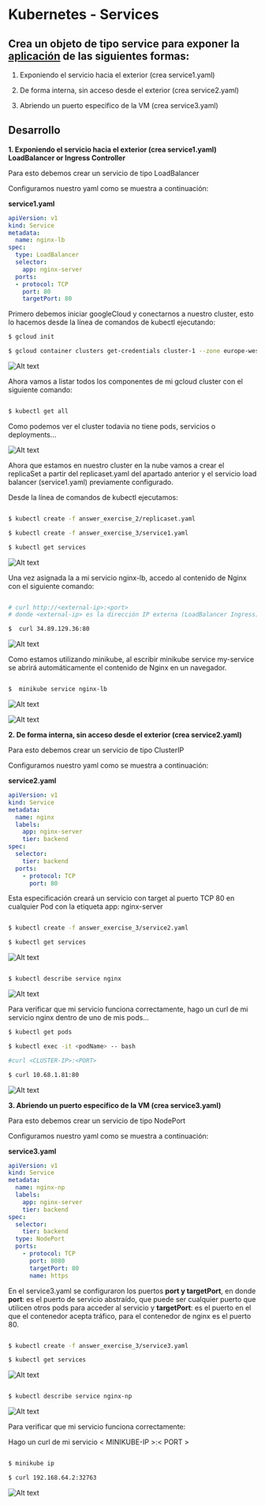 # Kubernetes - Services
## Crea un objeto de tipo service para exponer la [aplicación](https://github.com/marbellacovino/kube-exercises/tree/main/hw-02/answer_exercise_2) de las siguientes formas:

1. Exponiendo el servicio hacia el exterior (crea service1.yaml)

2. De forma interna, sin acceso desde el exterior (crea service2.yaml)

3. Abriendo un puerto especifico de la VM (crea service3.yaml)

## Desarrollo

**1. Exponiendo el servicio hacia el exterior (crea service1.yaml) LoadBalancer or Ingress Controller**

Para esto debemos crear un servicio de tipo LoadBalancer

Configuramos nuestro yaml como se muestra a continuación:

**service1.yaml**

```yaml
apiVersion: v1
kind: Service
metadata:
  name: nginx-lb
spec:
  type: LoadBalancer
  selector:
    app: nginx-server
  ports:
  - protocol: TCP
    port: 80
    targetPort: 80
```

Primero debemos iniciar googleCloud y conectarnos a nuestro cluster, esto lo hacemos desde la línea de comandos de kubectl ejecutando:

```sh
$ gcloud init

$ gcloud container clusters get-credentials cluster-1 --zone europe-west3-b --project kubernetes-hw02

```
![Alt text](https://github.com/marbellacovino/kube-exercises/blob/main/hw-02/images/gcloud1.0.png  "Load Balancer Service")

Ahora vamos a listar todos los componentes de mi  gcloud cluster con el siguiente comando:

```sh

$ kubectl get all 

```
Como podemos ver el cluster todavia no tiene pods, servicios o deployments...

![Alt text](https://github.com/marbellacovino/kube-exercises/blob/main/hw-02/images/service1.0.png  "Load Balancer Service")

Ahora que estamos en nuestro cluster en la nube vamos a crear el replicaSet a partir del replicaset.yaml del apartado anterior y el servicio load balancer (service1.yaml) previamente configurado.

Desde la línea de comandos de kubectl ejecutamos:

```sh

$ kubectl create -f answer_exercise_2/replicaset.yaml

$ kubectl create -f answer_exercise_3/service1.yaml  

$ kubectl get services

```

![Alt text](https://github.com/marbellacovino/kube-exercises/blob/main/hw-02/images/service1.1.png  "Load Balancer Service")

Una vez asignada la <external-ip>  a mi servicio nginx-lb, accedo al contenido de Nginx con el siguiente comando:

```sh

# curl http://<external-ip>:<port>
# donde <external-ip> es la dirección IP externa (LoadBalancer Ingress) de nginx-lb, y <port> es el valor de Port en la descripción del servicio nginx-lb.

$  curl 34.89.129.36:80

```


![Alt text](https://github.com/marbellacovino/kube-exercises/blob/main/hw-02/images/service1.2.png  "Load Balancer Service")

Como estamos utilizando minikube, al escribir minikube service my-service se abrirá automáticamente el contenido de Nginx en un navegador.

```sh

$  minikube service nginx-lb

```

![Alt text](https://github.com/marbellacovino/kube-exercises/blob/main/hw-02/images/service1.3.png  "Load Balancer Service")

![Alt text](https://github.com/marbellacovino/kube-exercises/blob/main/hw-02/images/service1.4.png  "Load Balancer Service")


**2. De forma interna, sin acceso desde el exterior (crea service2.yaml)**

Para esto debemos crear un servicio de tipo ClusterIP

Configuramos nuestro yaml como se muestra a continuación:

**service2.yaml**

```yaml
apiVersion: v1
kind: Service
metadata:
  name: nginx
  labels:
    app: nginx-server
    tier: backend
spec:
  selector:
    tier: backend
  ports:
    - protocol: TCP
      port: 80
```

Esta especificación creará un servicio con target al puerto TCP 80 en cualquier Pod con la etiqueta app: nginx-server

```sh

$ kubectl create -f answer_exercise_3/service2.yaml  

$ kubectl get services

```
![Alt text](https://github.com/marbellacovino/kube-exercises/blob/main/hw-02/images/services2.0.png  "ClusterIP Service")

```sh

$ kubectl describe service nginx

```

![Alt text](https://github.com/marbellacovino/kube-exercises/blob/main/hw-02/images/services2.1.png  "ClusterIP Service")

Para verificar que mi servicio funciona correctamente, hago un curl de mi servicio nginx dentro de uno de mis pods...

```sh
$ kubectl get pods 

$ kubectl exec -it <podName> -- bash

```

```sh
#curl <CLUSTER-IP>:<PORT> 

$ curl 10.68.1.81:80

```

![Alt text](https://github.com/marbellacovino/kube-exercises/blob/main/hw-02/images/services2.2.png  "ClusterIP Service")

**3. Abriendo un puerto especifico de la VM (crea service3.yaml)**

Para esto debemos crear un servicio de tipo NodePort

Configuramos nuestro yaml como se muestra a continuación:

**service3.yaml**

```yaml
apiVersion: v1
kind: Service
metadata:
  name: nginx-np
  labels:
    app: nginx-server
    tier: backend
spec:
  selector:
    tier: backend
  type: NodePort
  ports:
    - protocol: TCP
      port: 8080
      targetPort: 80
      name: https
```

En el service3.yaml se configuraron los puertos **port y targetPort**, en donde **port**: es el puerto de servicio abstraído, que puede ser cualquier puerto que utilicen otros pods para acceder al servicio y **targetPort**: es el puerto en el que el contenedor acepta tráfico, para el contenedor de nginx es el puerto 80.

```sh

$ kubectl create -f answer_exercise_3/service3.yaml  

$ kubectl get services

```
![Alt text](https://github.com/marbellacovino/kube-exercises/blob/main/hw-02/images/services3.1.png  "NodePort Service 1")

```sh

$ kubectl describe service nginx-np

```

![Alt text](https://github.com/marbellacovino/kube-exercises/blob/main/hw-02/images/services3.2.png  "NodePort Service 2")

Para verificar que mi servicio funciona correctamente:

Hago un curl de mi servicio < MINIKUBE-IP >:< PORT >

```sh

$ minikube ip

$ curl 192.168.64.2:32763

```


![Alt text](https://github.com/marbellacovino/kube-exercises/blob/main/hw-02/images/services3.3.png  "NodePort Service 3")